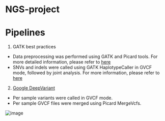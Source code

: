 # NGS-project

# Pipelines

1. GATK best practices
  - Data preprocessing was performed using GATK and Picard tools. For more detailed information, please refer to [here](https://gatk.broadinstitute.org/hc/en-us/articles/360035535912-Data-pre-processing-for-variant-discovery)
  - SNVs and indels were called using GATK HaplotypeCaller in GVCF mode, followed by joint analysis. For more information, please refer to [here](https://gatk.broadinstitute.org/hc/en-us/articles/360035535932-Germline-short-variant-discovery-SNPs-Indels-) 

2. [Google DeepVariant](https://github.com/google/deepvariant)

  - Per sample variants were called in GVCF mode.
  - Per sample GVCF files were merged using Picard MergeVcfs.
  
![image](https://github.com/Xuan045/NGS-project/assets/86905456/1323c4bd-b28a-4350-bb2b-9b1bc81a12c5)

